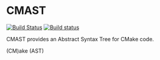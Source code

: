 # CMAST

[![Build Status](https://travis-ci.org/Quincunx271/CMAST.svg?branch=master)](https://travis-ci.org/Quincunx271/CMAST) [![Build status](https://ci.appveyor.com/api/projects/status/4eh6dwjv9s1366a8/branch/master?svg=true)](https://ci.appveyor.com/project/Quincunx271/cmast)

CMAST provides an Abstract Syntax Tree for CMake code.

(CM)ake (AST)
